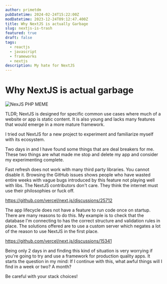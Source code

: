 ```yaml
---
author: primetdm
pubDatetime: 2024-02-24T15:22:00Z
modDatetime: 2023-12-24T09:12:47.400Z
title: Why NextJS is actually Garbage
slug: nextjs-is-trash
featured: true
draft: false
tags:
  - reactjs
  - javascript
  - frameworks
  - nextjs
description: My hate for NextJS
---
```


# Why NextJS is actual garbage

![NexJS PHP MEME](https://preview.redd.it/k3b8cs0ob8ya1.jpg?width=640&crop=smart&auto=webp&s=4f62461779307bb42ed59f83f2e91e6cf994a976)

TLDR; NextJS is designed for specific common use cases where much of a website or app is static content. It is also young and lacks many features that would emerge in a more mature framework.

I tried out NextJS for a new project to experiment and familiarize myself with its ecosystem.

Two days in and I have found some things that are deal breakers for me. These two things are what made me stop and delete my app and consider my experimenting complete.

Fast refresh does not work with many third party libraries. You cannot disable it. Browsing the GitHub issues shows people who have wasted entire weeks with vague bugs introduced by this feature not playing well with libs. The NextJS contributors don't care. They think the internet must use their philosophies or fuck off.

https://github.com/vercel/next.js/discussions/25712

The app lifecycle does not have a feature to run code once on startup. There are many reasons to do this. My example is to check that the database I'm connecting to has the correct structure and validation rules in place. The solutions offered are to use a custom server which negates a lot of the reason to use NextJS in the first place.

https://github.com/vercel/next.js/discussions/15341

Being only 2 days in and finding this kind of situation is very worrying if you're going to try and use a framework for production quality apps. It starts the question in my mind: If I continue with this, what awful things will I find in a week or two? A month?

Be careful with your stack choices!
